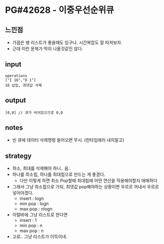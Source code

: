 # PG#42628 - 이중우선순위큐

## 느낀점
* 가끔은 쌩 리스트가 좋을때도 있구나. 시간복잡도 잘 따져보자.
* 근데 이런 문제가 딱히 나올것같진 않다.

## input
```
operations
["I 16","D 1"]
16 삽입, 최댓값 삭제
```

## output
```
[0,0] // 큐가 비어있으므로 0,0
```

## notes
* 빈 큐에 데이터 삭제명령 들어오면 무시. (런타임에러 내지말고)

## strategy
* 최소, 최대를 삭제해야 하니.. 음..
* 하나를 최소힙, 하나를 최대힙으로 만드는 게 좋겠다.
  * 다만 이렇게 하면 최소 Pop할때 최대힙에 어떤 연산을 적용해야할지 애매하다
* 그래서 그냥 최소힙으로 가되, 최댓값 pop해야하는 상황이면 우르르 꺼내서 우르르 넣어야겠다.
  * insert :  logn
  * min pop : logn
  * max pop : nlogn
* 이럴바에 그냥 리스트로 한다면
  * insert : 1
  * min pop : n
  * max pop : n
* 고로.. 그냥 리스트가 이득이네.